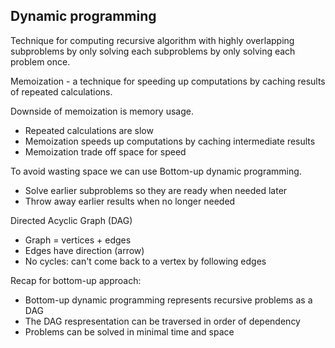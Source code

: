 ## Dynamic programming

Technique for computing recursive algorithm with highly overlapping subproblems by only solving each subproblems by only solving each problem once.

Memoization - a technique for speeding up computations by caching results of repeated calculations.

Downside of memoization is memory usage.

- Repeated calculations are slow
- Memoization speeds up computations by caching intermediate results
- Memoization trade off space for speed

To avoid wasting space we can use Bottom-up dynamic programming.

- Solve earlier subproblems so they are ready when needed later
- Throw away earlier results when no longer needed

Directed Acyclic Graph (DAG)

- Graph = vertices + edges
- Edges have direction (arrow)
- No cycles: can't come back to a vertex by following edges

Recap for bottom-up approach:

- Bottom-up dynamic programming represents recursive problems as a DAG
- The DAG respresentation can be traversed in order of dependency
- Problems can be solved in minimal time and space
